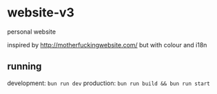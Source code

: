 # website-v3

personal website

inspired by http://motherfuckingwebsite.com/ but with colour and i18n

## running

development: `bun run dev`
production: `bun run build && bun run start`